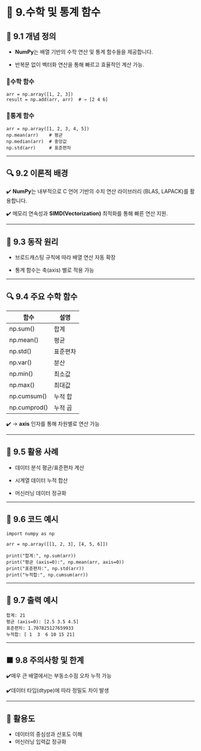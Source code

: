 # 🔸 9.수학 및 통계 함수

## 📌 9.1 개념 정의

-  **NumPy**는 배열 기반의 수학 연산 및 통계 함수들을 제공합니다.

-  반복문 없이 벡터화 연산을 통해 빠르고 효율적인 계산 가능.
### 🚩수학 함수
  
```
arr = np.array([1, 2, 3])
result = np.add(arr, arr)  # → [2 4 6]
```

### 🚩통계 함수

```
arr = np.array([1, 2, 3, 4, 5])
np.mean(arr)    # 평균
np.median(arr)  # 중앙값
np.std(arr)     # 표준편차
```

---

## 🔍 9.2 이론적 배경

✔️ **NumPy**는 내부적으로 C 언어 기반의 수치 연산 라이브러리 (BLAS, LAPACK)를 활용합니다.

✔️ 메모리 연속성과 **SIMD(Vectorization)** 최적화를 통해 빠른 연산 지원.

---
## 🔁 9.3 동작 원리

-  브로드캐스팅 규칙에 따라 배열 연산 자동 확장

-  통계 함수는 축(axis) 별로 적용 가능
 
---

## 🔍 9.4 주요 수학 함수

| 함수           | 설명   |
| ------------ | ---- |
| np.sum()     | 합계   |
| np.mean()    | 평균   |
| np.std()     | 표준편차 |
| np.var()     | 분산   |
| np.min()     | 최소값  |
| np.max()     | 최대값  |
| np.cumsum()  | 누적 합 |
| np.cumprod() | 누적 곱 |

✔️ → **axis** 인자를 통해 차원별로 연산 가능

---

## 📌 9.5 활용 사례
-  데이터 분석 평균/표준편차 계산

-  시계열 데이터 누적 합산

-  머신러닝 데이터 정규화

---

## 🔁 9.6 코드 예시

```
import numpy as np

arr = np.array([[1, 2, 3], [4, 5, 6]])

print("합계:", np.sum(arr))
print("평균 (axis=0):", np.mean(arr, axis=0))
print("표준편차:", np.std(arr))
print("누적합:", np.cumsum(arr))
```

---

##  🚀 9.7 출력 예시

```
합계: 21
평균 (axis=0): [2.5 3.5 4.5]
표준편차: 1.707825127659933
누적합: [ 1  3  6 10 15 21]
```

---

## ■ 9.8 주의사항 및 한계
✔️매우 큰 배열에서는 부동소수점 오차 누적 가능

✔️데이터 타입(dtype)에 따라 정밀도 차이 발생

---

## 🚀 활용도
- 데이터의 중심성과 산포도 이해
- 머신러닝 입력값 정규화
